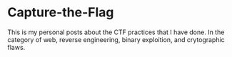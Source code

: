 # Capture-the-Flag
This is my personal posts about the CTF practices that I have done. In the category of web, reverse engineering, binary exploition, and crytographic flaws.
